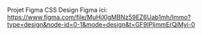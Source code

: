 Projet Figma CSS
Design Figma ici: https://www.figma.com/file/MuHjXlgMBNz59EZ6Uab1mh/Immo?type=design&node-id=0-1&mode=design&t=GF9IPljmmErQiMyi-0
